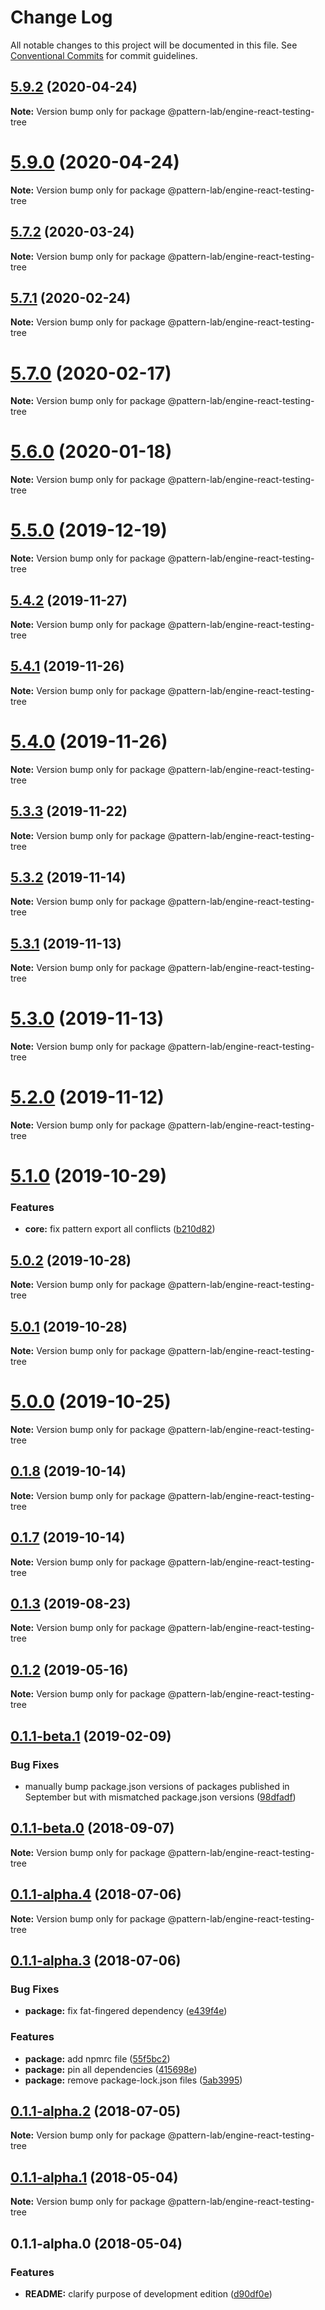 # Change Log

All notable changes to this project will be documented in this file.
See [Conventional Commits](https://conventionalcommits.org) for commit guidelines.

## [5.9.2](https://github.com/pattern-lab/edition-node-gulp/compare/v5.9.1...v5.9.2) (2020-04-24)

**Note:** Version bump only for package @pattern-lab/engine-react-testing-tree





# [5.9.0](https://github.com/pattern-lab/edition-node-gulp/compare/v5.8.0...v5.9.0) (2020-04-24)

**Note:** Version bump only for package @pattern-lab/engine-react-testing-tree





## [5.7.2](https://github.com/pattern-lab/edition-node-gulp/compare/v5.7.1...v5.7.2) (2020-03-24)

**Note:** Version bump only for package @pattern-lab/engine-react-testing-tree





## [5.7.1](https://github.com/pattern-lab/edition-node-gulp/compare/v5.7.0...v5.7.1) (2020-02-24)

**Note:** Version bump only for package @pattern-lab/engine-react-testing-tree





# [5.7.0](https://github.com/pattern-lab/edition-node-gulp/compare/v5.6.0...v5.7.0) (2020-02-17)

**Note:** Version bump only for package @pattern-lab/engine-react-testing-tree





# [5.6.0](https://github.com/pattern-lab/edition-node-gulp/compare/v5.5.0...v5.6.0) (2020-01-18)

**Note:** Version bump only for package @pattern-lab/engine-react-testing-tree






# [5.5.0](https://github.com/pattern-lab/edition-node-gulp/compare/v5.4.2...v5.5.0) (2019-12-19)

**Note:** Version bump only for package @pattern-lab/engine-react-testing-tree





## [5.4.2](https://github.com/pattern-lab/edition-node-gulp/compare/v5.4.1...v5.4.2) (2019-11-27)

**Note:** Version bump only for package @pattern-lab/engine-react-testing-tree





## [5.4.1](https://github.com/pattern-lab/edition-node-gulp/compare/v5.4.0...v5.4.1) (2019-11-26)

**Note:** Version bump only for package @pattern-lab/engine-react-testing-tree





# [5.4.0](https://github.com/pattern-lab/edition-node-gulp/compare/v5.3.3...v5.4.0) (2019-11-26)

**Note:** Version bump only for package @pattern-lab/engine-react-testing-tree





## [5.3.3](https://github.com/pattern-lab/edition-node-gulp/compare/v5.3.2...v5.3.3) (2019-11-22)

**Note:** Version bump only for package @pattern-lab/engine-react-testing-tree






## [5.3.2](https://github.com/pattern-lab/edition-node-gulp/compare/v5.3.1...v5.3.2) (2019-11-14)

**Note:** Version bump only for package @pattern-lab/engine-react-testing-tree





## [5.3.1](https://github.com/pattern-lab/edition-node-gulp/compare/v5.3.0...v5.3.1) (2019-11-13)

**Note:** Version bump only for package @pattern-lab/engine-react-testing-tree





# [5.3.0](https://github.com/pattern-lab/edition-node-gulp/compare/v5.2.0...v5.3.0) (2019-11-13)

**Note:** Version bump only for package @pattern-lab/engine-react-testing-tree





# [5.2.0](https://github.com/pattern-lab/edition-node-gulp/compare/v5.1.0...v5.2.0) (2019-11-12)

**Note:** Version bump only for package @pattern-lab/engine-react-testing-tree






# [5.1.0](https://github.com/pattern-lab/edition-node-gulp/compare/v5.0.2...v5.1.0) (2019-10-29)


### Features

* **core:** fix pattern export all conflicts ([b210d82](https://github.com/pattern-lab/edition-node-gulp/commit/b210d820ba8ac0b64c82c7ff0f18c9f8a900fce2))





## [5.0.2](https://github.com/pattern-lab/edition-node-gulp/compare/v5.0.1...v5.0.2) (2019-10-28)

**Note:** Version bump only for package @pattern-lab/engine-react-testing-tree





## [5.0.1](https://github.com/pattern-lab/edition-node-gulp/compare/v5.0.0...v5.0.1) (2019-10-28)

**Note:** Version bump only for package @pattern-lab/engine-react-testing-tree





# [5.0.0](https://github.com/pattern-lab/edition-node-gulp/compare/v3.0.0-beta.3...v5.0.0) (2019-10-25)

**Note:** Version bump only for package @pattern-lab/engine-react-testing-tree






## [0.1.8](https://github.com/pattern-lab/edition-node-gulp/compare/@pattern-lab/engine-react-testing-tree@0.1.7...@pattern-lab/engine-react-testing-tree@0.1.8) (2019-10-14)

**Note:** Version bump only for package @pattern-lab/engine-react-testing-tree






## [0.1.7](https://github.com/pattern-lab/edition-node-gulp/compare/@pattern-lab/engine-react-testing-tree@0.1.6...@pattern-lab/engine-react-testing-tree@0.1.7) (2019-10-14)

**Note:** Version bump only for package @pattern-lab/engine-react-testing-tree






## [0.1.3](https://github.com/pattern-lab/edition-node-gulp/compare/@pattern-lab/engine-react-testing-tree@0.1.2...@pattern-lab/engine-react-testing-tree@0.1.3) (2019-08-23)

**Note:** Version bump only for package @pattern-lab/engine-react-testing-tree






## [0.1.2](https://github.com/pattern-lab/edition-node-gulp/compare/@pattern-lab/engine-react-testing-tree@0.1.2-alpha.0...@pattern-lab/engine-react-testing-tree@0.1.2) (2019-05-16)

**Note:** Version bump only for package @pattern-lab/engine-react-testing-tree





## [0.1.1-beta.1](https://github.com/pattern-lab/edition-node-gulp/compare/@pattern-lab/engine-react-testing-tree@0.1.1-alpha.4...@pattern-lab/engine-react-testing-tree@0.1.1-beta.1) (2019-02-09)


### Bug Fixes

* manually bump package.json versions of packages published in September but with mismatched package.json versions ([98dfadf](https://github.com/pattern-lab/edition-node-gulp/commit/98dfadf))





<a name="0.1.1-beta.0"></a>
## [0.1.1-beta.0](https://github.com/pattern-lab/edition-node-gulp/compare/@pattern-lab/engine-react-testing-tree@0.1.1-alpha.4...@pattern-lab/engine-react-testing-tree@0.1.1-beta.0) (2018-09-07)

**Note:** Version bump only for package @pattern-lab/engine-react-testing-tree





<a name="0.1.1-alpha.4"></a>

## [0.1.1-alpha.4](https://github.com/pattern-lab/edition-node-gulp/compare/@pattern-lab/engine-react-testing-tree@0.1.1-alpha.3...@pattern-lab/engine-react-testing-tree@0.1.1-alpha.4) (2018-07-06)

**Note:** Version bump only for package @pattern-lab/engine-react-testing-tree

<a name="0.1.1-alpha.3"></a>

## [0.1.1-alpha.3](https://github.com/pattern-lab/edition-node-gulp/compare/@pattern-lab/engine-react-testing-tree@0.1.1-alpha.2...@pattern-lab/engine-react-testing-tree@0.1.1-alpha.3) (2018-07-06)

### Bug Fixes

* **package:** fix fat-fingered dependency ([e439f4e](https://github.com/pattern-lab/edition-node-gulp/commit/e439f4e))

### Features

* **package:** add npmrc file ([55f5bc2](https://github.com/pattern-lab/edition-node-gulp/commit/55f5bc2))
* **package:** pin all dependencies ([415698e](https://github.com/pattern-lab/edition-node-gulp/commit/415698e))
* **package:** remove package-lock.json files ([5ab3995](https://github.com/pattern-lab/edition-node-gulp/commit/5ab3995))

<a name="0.1.1-alpha.2"></a>

## [0.1.1-alpha.2](https://github.com/pattern-lab/edition-node-gulp/compare/@pattern-lab/engine-react-testing-tree@0.1.1-alpha.1...@pattern-lab/engine-react-testing-tree@0.1.1-alpha.2) (2018-07-05)

**Note:** Version bump only for package @pattern-lab/engine-react-testing-tree

<a name="0.1.1-alpha.1"></a>

## [0.1.1-alpha.1](https://github.com/pattern-lab/edition-node-gulp/compare/@pattern-lab/engine-react-testing-tree@0.1.1-alpha.0...@pattern-lab/engine-react-testing-tree@0.1.1-alpha.1) (2018-05-04)

**Note:** Version bump only for package @pattern-lab/engine-react-testing-tree

<a name="0.1.1-alpha.0"></a>

## 0.1.1-alpha.0 (2018-05-04)

### Features

* **README:** clarify purpose of development edition ([d90df0e](https://github.com/pattern-lab/edition-node-gulp/commit/d90df0e))
